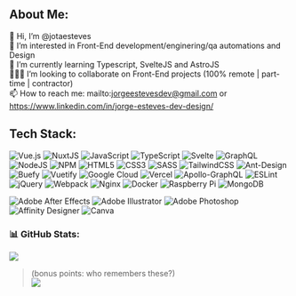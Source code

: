 ## About Me:
👋 Hi, I’m @jotaesteves<br>👀 I’m interested in Front-End development/enginering/qa automations and Design<br>🌱 I’m currently learning Typescript, SvelteJS and AstroJS<br>👨🏻‍💻 I’m looking to collaborate on Front-End projects (100% remote | part-time | contractor)<br>📫 How to reach me: mailto:jorgeestevesdev@gmail.com or https://www.linkedin.com/in/jorge-esteves-dev-design/ 

## Tech Stack:
![Vue.js](https://img.shields.io/badge/vuejs-%2335495e.svg?style=flat&logo=vuedotjs&logoColor=%234FC08D)
![NuxtJS](https://img.shields.io/badge/Nuxt-black?style=flat&logo=nuxt.js&logoColor=white)
![JavaScript](https://img.shields.io/badge/javascript-%23323330.svg?style=flat&logo=javascript&logoColor=%23F7DF1E) 
![TypeScript](https://img.shields.io/badge/typescript-%23007ACC.svg?style=flat&logo=typescript&logoColor=white)
![Svelte](https://img.shields.io/badge/svelte-%23f1413d.svg?style=flat&logo=svelte&logoColor=white)
![GraphQL](https://img.shields.io/badge/-GraphQL-E10098?style=flat&logo=graphql&logoColor=white)
![NodeJS](https://img.shields.io/badge/node.js-6DA55F?style=flat&logo=node.js&logoColor=white)
![NPM](https://img.shields.io/badge/NPM-%23000000.svg?style=flat&logo=npm&logoColor=white)
![HTML5](https://img.shields.io/badge/html5-%23E34F26.svg?style=flat&logo=html5&logoColor=white)
![CSS3](https://img.shields.io/badge/css3-%231572B6.svg?style=flat&logo=css3&logoColor=white)
![SASS](https://img.shields.io/badge/SASS-hotpink.svg?style=flat&logo=SASS&logoColor=white)
![TailwindCSS](https://img.shields.io/badge/tailwindcss-%2338B2AC.svg?style=flat&logo=tailwind-css&logoColor=white)
![Ant-Design](https://img.shields.io/badge/-AntDesign-%230170FE?style=flat&logo=ant-design&logoColor=white)
![Buefy](https://img.shields.io/badge/Buefy-7957D5?style=flat&logo=buefy&logoColor=48289E)
![Vuetify](https://img.shields.io/badge/Vuetify-1867C0?style=flat&logo=vuetify&logoColor=AEDDFF)
![Google Cloud](https://img.shields.io/badge/Google%20Cloud-%234285F4.svg?style=flat&logo=google-cloud&logoColor=white)
![Vercel](https://img.shields.io/badge/vercel-%23000000.svg?style=flat&logo=vercel&logoColor=white)
![Apollo-GraphQL](https://img.shields.io/badge/-ApolloGraphQL-311C87?style=flat&logo=apollo-graphql)
![ESLint](https://img.shields.io/badge/ESLint-4B3263?style=flat&logo=eslint&logoColor=white) 
![jQuery](https://img.shields.io/badge/jquery-%230769AD.svg?style=flat&logo=jquery&logoColor=white)
![Webpack](https://img.shields.io/badge/webpack-%238DD6F9.svg?style=flat&logo=webpack&logoColor=black)
![Nginx](https://img.shields.io/badge/nginx-%23009639.svg?style=flat&logo=nginx&logoColor=white)
![Docker](https://img.shields.io/badge/docker-%230db7ed.svg?style=flat&logo=docker&logoColor=white)
![Raspberry Pi](https://img.shields.io/badge/-RaspberryPi-C51A4A?style=flat&logo=Raspberry-Pi)
![MongoDB](https://img.shields.io/badge/MongoDB-%234ea94b.svg?style=flat&logo=mongodb&logoColor=white)

![Adobe After Effects](https://img.shields.io/badge/Adobe%20After%20Effects-9999FF.svg?style=flat&logo=Adobe%20After%20Effects&logoColor=white)
![Adobe Illustrator](https://img.shields.io/badge/adobeillustrator-%23FF9A00.svg?style=flat&logo=adobeillustrator&logoColor=white)
![Adobe Photoshop](https://img.shields.io/badge/adobephotoshop-%2331A8FF.svg?style=flat&logo=adobephotoshop&logoColor=white)
![Affinity Designer](https://img.shields.io/badge/affinitydesginer-%231B72BE.svg?style=flat&logo=affinity-designer&logoColor=white)
![Canva](https://img.shields.io/badge/Canva-%2300C4CC.svg?style=flat&logo=Canva&logoColor=white)


### 📊 GitHub Stats:
![](https://github-readme-stats.vercel.app/api/top-langs/?username=Jotaesteves&theme=dark&hide_border=true&include_all_commits=true&count_private=true&layout=compact)

>(bonus points: who remembers these?)<br>
[![](https://visitcount.itsvg.in/api?id=Jotaesteves&icon=0&color=8)](https://visitcount.itsvg.in)

<!-- Proudly created with GPRM ( https://gprm.itsvg.in ) -->
